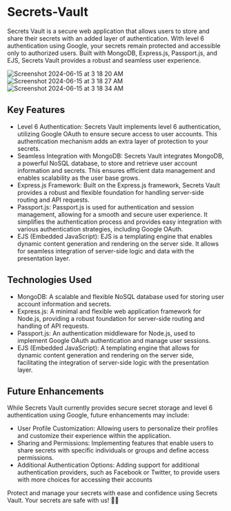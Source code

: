 # Secrets-Vault
Secrets Vault is a secure web application that allows users to store and share their secrets with an added layer of authentication. With level 6 authentication using Google, your secrets remain protected and accessible only to authorized users. Built with MongoDB, Express.js, Passport.js, and EJS, Secrets Vault provides a robust and seamless user experience.

![Screenshot 2024-06-15 at 3 18 20 AM](https://github.com/DivyanshiSharma07/Secrets-Vault/assets/127393402/f5c68bbf-b91a-422a-9cdb-83d00fe3e300)
![Screenshot 2024-06-15 at 3 18 27 AM](https://github.com/DivyanshiSharma07/Secrets-Vault/assets/127393402/dd76a901-c3a6-4e5f-a96f-be9c286c547f)
![Screenshot 2024-06-15 at 3 18 34 AM](https://github.com/DivyanshiSharma07/Secrets-Vault/assets/127393402/cab65e34-8edc-436d-ac64-d2e676dc0453)


## Key Features
- Level 6 Authentication: Secrets Vault implements level 6 authentication, utilizing Google OAuth to ensure secure access to user accounts. This authentication mechanism adds an extra layer of protection to your secrets.
- Seamless Integration with MongoDB: Secrets Vault integrates MongoDB, a powerful NoSQL database, to store and retrieve user account information and secrets. This ensures efficient data management and enables scalability as the user base grows.
- Express.js Framework: Built on the Express.js framework, Secrets Vault provides a robust and flexible foundation for handling server-side routing and API requests.
- Passport.js: Passport.js is used for authentication and session management, allowing for a smooth and secure user experience. It simplifies the authentication process and provides easy integration with various authentication strategies, including Google OAuth.
- EJS (Embedded JavaScript): EJS is a templating engine that enables dynamic content generation and rendering on the server side. It allows for seamless integration of server-side logic and data with the presentation layer.

## Technologies Used
- MongoDB: A scalable and flexible NoSQL database used for storing user account information and secrets.
- Express.js: A minimal and flexible web application framework for Node.js, providing a robust foundation for server-side routing and handling of API requests.
- Passport.js: An authentication middleware for Node.js, used to implement Google OAuth authentication and manage user sessions.
- EJS (Embedded JavaScript): A templating engine that allows for dynamic content generation and rendering on the server side, facilitating the integration of server-side logic with the presentation layer.

## Future Enhancements
While Secrets Vault currently provides secure secret storage and level 6 authentication using Google, future enhancements may include:
- User Profile Customization: Allowing users to personalize their profiles and customize their experience within the application.
- Sharing and Permissions: Implementing features that enable users to share secrets with specific individuals or groups and define access permissions.
- Additional Authentication Options: Adding support for additional authentication providers, such as Facebook or Twitter, to provide users with more choices for accessing their accounts

Protect and manage your secrets with ease and confidence using Secrets Vault. Your secrets are safe with us! 🔐✨






